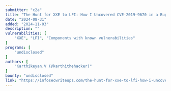 ```yaml
---
submitter: "c2a"
title: "The Hunt for XXE to LFI: How I Uncovered CVE-2019–9670 in a Bug Bounty Program"
date: "2024-08-31"
added: "2024-11-03"
description: ""
vulnerabilities: [
    "XXE", "LFI", "Components with known vulnerabilities"
]
programs: [
    "undisclosed"
]
authors: [
    "Karthikeyan.V (@karthithehacker)"
]
bounty: "undisclosed"
link: "https://infosecwriteups.com/the-hunt-for-xxe-to-lfi-how-i-uncovered-cve-2019-9670-in-a-bug-bounty-program-5668e4afa806"
---
```




